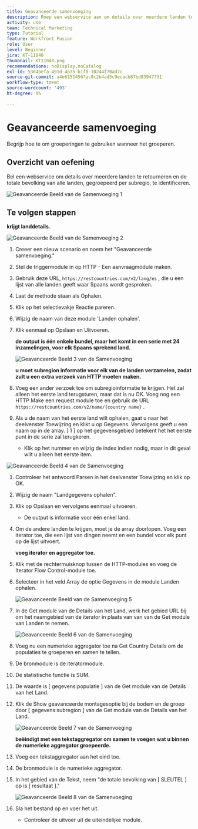 ```yaml
---
title: Geavanceerde samenvoeging
description: Roep een webservice aan om details over meerdere landen te retourneren en om de bevolking te identificeren, gegroepeerd per subregio.
activity: use
team: Technical Marketing
type: Tutorial
feature: Workfront Fusion
role: User
level: Beginner
jira: KT-11048
thumbnail: KT11048.png
recommendations: noDisplay,noCatalog
exl-id: 5364befa-491d-4b75-b1f0-10244f70ad7c
source-git-commit: a4e61514567ac8c2b4ad5c9ecacb87bd83947731
workflow-type: tm+mt
source-wordcount: '493'
ht-degree: 0%

---
```


# Geavanceerde samenvoeging

Begrijp hoe te om groeperingen te gebruiken wanneer het groeperen.

## Overzicht van oefening

Bel een webservice om details over meerdere landen te retourneren en de totale bevolking van alle landen, gegroepeerd per subregio, te identificeren.

![ Geavanceerde Beeld van de Samenvoeging 1 ](../12-exercises/assets/advanced-aggregation-walkthrough-1.png)

## Te volgen stappen

**krijgt landdetails.**

![ Geavanceerde Beeld van de Samenvoeging 2 ](../12-exercises/assets/advanced-aggregation-walkthrough-2.png)

1. Creeer een nieuw scenario en noem het &quot;Geavanceerde samenvoeging.&quot;
1. Stel de triggermodule in op HTTP - Een aanvraagmodule maken.
1. Gebruik deze URL, `https://restcountries.com/v2/lang/es` , die u een lijst van alle landen geeft waar Spaans wordt gesproken.
1. Laat de methode staan als Ophalen.
1. Klik op het selectievakje Reactie pareren.
1. Wijzig de naam van deze module &#39;Landen ophalen&#39;.
1. Klik eenmaal op Opslaan en Uitvoeren.

   **de output is één enkele bundel, maar het komt in een serie met 24 inzamelingen, voor elk Spaans sprekend land.**

   ![ Geavanceerde Beeld 3 van de Samenvoeging ](../12-exercises/assets/advanced-aggregation-walkthrough-3.png)

   **u moet subregion informatie voor elk van de landen verzamelen, zodat zult u een extra verzoek van HTTP moeten maken.**

1. Voeg een ander verzoek toe om subregioinformatie te krijgen. Het zal alleen het eerste land terugsturen, maar dat is nu OK. Voeg nog een HTTP Make een request module toe en gebruik de URL `https://restcountries.com/v2/name/{country name}` .
1. Als u de naam van het eerste land wilt ophalen, gaat u naar het deelvenster Toewijzing en klikt u op Gegevens. Vervolgens geeft u een naam op in de array. [ 1 ] op het gegevensgebied betekent het het eerste punt in de serie zal terugkeren.

   + Klik op het nummer en wijzig de index indien nodig, maar in dit geval wilt u alleen het eerste item.

![ Geavanceerde Beeld 4 van de Samenvoeging ](../12-exercises/assets/advanced-aggregation-walkthrough-4.png)

1. Controleer het antwoord Parsen in het deelvenster Toewijzing en klik op OK.
1. Wijzig de naam &quot;Landgegevens ophalen&quot;.
1. Klik op Opslaan en vervolgens eenmaal uitvoeren.

   + De output is informatie voor één enkel land.

1. Om de andere landen te krijgen, moet je de array doorlopen. Voeg een iterator toe, die een lijst van dingen neemt en een bundel voor elk punt op de lijst uitvoert.

   **voeg iterator en aggregator toe.**

1. Klik met de rechtermuisknop tussen de HTTP-modules en voeg de Iterator Flow Control-module toe.
1. Selecteer in het veld Array de optie Gegevens in de module Landen ophalen.

   ![ Geavanceerde Beeld van de Samenvoeging 5 ](../12-exercises/assets/advanced-aggregation-walkthrough-5.png)

1. In de Get module van de Details van het Land, werk het gebied URL bij om het naamgebied van de iterator in plaats van van van de Get module van Landen te nemen.

   ![ Geavanceerde Beeld 6 van de Samenvoeging ](../12-exercises/assets/advanced-aggregation-walkthrough-6.png)

1. Voeg nu een numerieke aggregator toe na Get Country Details om de populaties te groeperen en samen te tellen.
1. De bronmodule is de iteratormodule.
1. De statistische functie is SUM.
1. De waarde is [ gegevens:populatie ] van de Get module van de Details van het Land.
1. Klik de Show geavanceerde montagesoptie bij de bodem en de groep door [ gegevens:subregion ] van de Get module van de Details van het Land.

   ![ Geavanceerde Beeld 7 van de Samenvoeging ](../12-exercises/assets/advanced-aggregation-walkthrough-7.png)

   **beëindigt met een tekstaggregator om samen te voegen wat u binnen de numerieke aggregator groepeerde.**

1. Voeg een tekstaggregator aan het eind toe.
1. De bronmodule is de numerieke aggregator.
1. In het gebied van de Tekst, neem &quot;de totale bevolking van [ SLEUTEL ] op is [ resultaat ].&quot;

   ![ Geavanceerde Beeld 8 van de Samenvoeging ](../12-exercises/assets/advanced-aggregation-walkthrough-8.png)

1. Sla het bestand op en voer het uit.

   + Controleer de uitvoer uit de uiteindelijke module.
